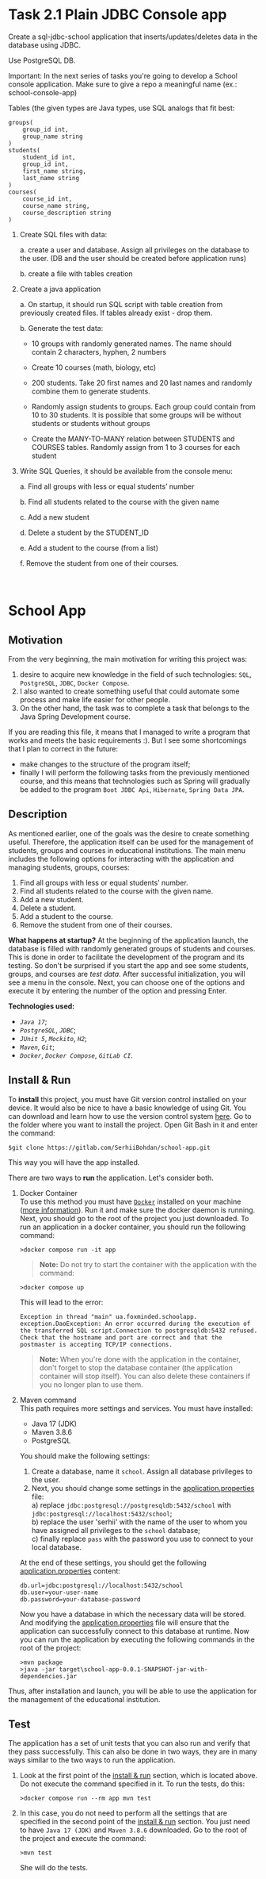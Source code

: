# Task 2.1 Plain JDBC Console app

Create a sql-jdbc-school application  that inserts/updates/deletes data in the database using JDBC.

Use PostgreSQL DB.

Important: In the next series of tasks you're going to develop a School console application. Make sure to give a repo a meaningful name (ex.: school-console-app)

Tables (the given types are Java types, use SQL analogs that fit best:

```
groups(
	group_id int,
	group_name string
)
students(
	student_id int,
	group_id int,
	first_name string,
	last_name string
)
courses(
	course_id int,
	course_name string,
	course_description string
) 
```
1. Create SQL files with data:

    a. create a user and database. Assign all privileges on the database to the user. (DB and the user should be created before application runs)

    b. create a file with tables creation

2. Create a java application

    a. On startup, it should run SQL script with table creation from previously created files. If tables already exist - drop them.

    b. Generate the test data:
    * 10 groups with randomly generated names. The name should contain 2 characters, hyphen, 2 numbers

    * Create 10 courses (math, biology, etc)

    * 200 students. Take 20 first names and 20 last names and randomly combine them to generate students.

    * Randomly assign students to groups. Each group could contain from 10 to 30 students. It is possible that some groups will be without students or students without groups

    * Create the MANY-TO-MANY relation  between STUDENTS and COURSES tables. Randomly assign from 1 to 3 courses for each student

3. Write SQL Queries, it should be available from the console menu:
    
    a. Find all groups with less or equal students’ number

    b. Find all students related to the course with the given name

    c. Add a new student

    d. Delete a student by the STUDENT_ID

    e. Add a student to the course (from a list)

    f. Remove the student from one of their courses.

<br>

# School App

## Motivation
From the very beginning, the main motivation for writing this project was:
1. desire to acquire new knowledge in the field of such technologies: `SQL`, `PostgreSQL`, `JDBC`, `Docker Compose`.
2. I also wanted to create something useful that could automate some process and make life easier for other people.
3. On the other hand, the task was to complete a task that belongs to the Java Spring Development course.

If you are reading this file, it means that I managed to write a program that works and meets the basic requirements :). But I see some shortcomings that I plan to correct in the future:
- make changes to the structure of the program itself; 
- finally I will perform the following tasks from the previously mentioned course, and this means that technologies such as Spring will gradually be added to the program `Boot JDBC Api`, `Hibernate`, `Spring Data JPA`.

## Description
As mentioned earlier, one of the goals was the desire to create something useful. Therefore, the application itself can be used for the management of students, groups and courses in educational institutions. The main menu includes the following options for interacting with the application and managing students, groups, courses:

1. Find all groups with less or equal students’ number.
2. Find all students related to the course with the given name.
3. Add a new student.
4. Delete a student.
5. Add a student to the course.
6. Remove the student from one of their courses.

**What happens at startup?** At the beginning of the application launch, the database is filled with randomly generated groups of students and courses. This is done in order to facilitate the development of the program and its testing. So don't be surprised if you start the app and see some students, groups, and courses are *test data*. After successful initialization, you will see a menu in the console. Next, you can choose one of the options and execute it by entering the number of the option and pressing Enter.

**Technologies used:**
- *`Java 17`*;
- *`PostgreSQL`*, *`JDBC`*;
- *`JUnit 5`*, *`Mockito`*, *`H2`*;
- *`Maven`*, *`Git`*;
- *`Docker`*, *`Docker Compose`*, *`GitLab CI`*.

## Install & Run
To **install** this project, you must have Git version control installed on your device. It would also be nice to have a basic knowledge of using Git. You can download and learn how to use the version control system [here](https://git-scm.com/book/en/v2). Go to the folder where you want to install the project. Open Git Bash in it and enter the command:

```
$git clone https://gitlab.com/SerhiiBohdan/school-app.git
```

This way you will have the app installed.

There are two ways to **run** the application. Let's consider both.
1) Docker Container<br>
   To use this method you must have [`Docker`](https://www.docker.com/products/docker-desktop/) installed on your machine ([more information](https://docs.docker.com/get-started/overview/#docker-objects)). Run it and make sure the docker daemon is running. Next, you should go to the root of the project you just downloaded. To run an application in a docker container, you should run the following command: 

   ```
   >docker compose run -it app
   ```
   >**Note:** Do not try to start the container with the application with the command: 
   ```
   >docker compose up
   ```
   This will lead to the error: 
   ```
   Exception in thread "main" ua.foxminded.schoolapp. exception.DaoException: An error occurred during the execution of the transferred SQL script.Connection to postgresqldb:5432 refused. Check that the hostname and port are correct and that the postmaster is accepting TCP/IP connections.
   ```
   >**Note:** When you're done with the application in the container, don't forget to stop the database container (the application container will stop itself). You can also delete these containers if you no longer plan to use them. 
2) Maven command<br>
   This path requires more settings and services. You must have installed:
   * Java 17 (JDK)
   * Maven 3.8.6
   * PostgreSQL

   You should make the following settings:
      1) Create a database, name it `school`. Assign all database privileges to the user. 
      2) Next, you should change some settings in the [application.properties](src/main/resources/application.properties) file:<br>
           a) replace `jdbc:postgresql://postgresqldb:5432/school` with `jdbc:postgresql://localhost:5432/school`;<br>
           b) replace the user 'serhii' with the name of the user to whom you have assigned all privileges to the `school` database;<br>
           c) finally replace `pass` with the password you use to connect to your local database. 

    At the end of these settings, you should get the following [application.properties](src/main/resources/application.properties) content:
    ```
    db.url=jdbc:postgresql://localhost:5432/school
    db.user=your-user-name
    db.password=your-database-password
    ```
    Now you have a database in which the necessary data will be stored. And modifying the [application.properties](src/main/resources/application.properties) file will ensure that the application can successfully connect to this database at runtime. Now you can run the application by executing the following commands in the root of the project:
    ```
    >mvn package
    >java -jar target\school-app-0.0.1-SNAPSHOT-jar-with-dependencies.jar
    ```

Thus, after installation and launch, you will be able to use the application for the management of the educational institution.

## Test
The application has a set of unit tests that you can also run and verify that they pass successfully. This can also be done in two ways, they are in many ways similar to the two ways to run the application.<br>
1) Look at the first point of the [install & run](#install-&-run) section, which is located above. Do not execute the command specified in it. To run the tests, do this:
    ```
    >docker compose run --rm app mvn test
    ```

2) In this case, you do not need to perform all the settings that are specified in the second point of the [install & run](#install-&-run) section. You just need to have `Java 17 (JDK)` and `Maven 3.8.6` downloaded. Go to the root of the project and execute the command:
    ```
    >mvn test
    ```
    She will do the tests.
